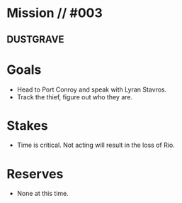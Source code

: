 # Mission // #003
## DUSTGRAVE
# Goals
- Head to Port Conroy and speak with Lyran Stavros.
- Track the thief, figure out who they are.

# Stakes
- Time is critical. Not acting will result in the loss of Rio.

# Reserves
- None at this time.
